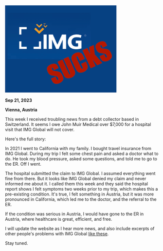 ---
---

![img sucks](imgsucks.png)

**Sep 21, 2023**

**Vienna, Austria**

This week I received troubling news from a debt collector based in Switzerland. It seems I owe John Muir Medical over $7,000 for a hospital visit that IMG Global will not cover.

Here's the full story:

In 2021 I went to California with my family. I bought travel insurance from IMG Global. During my trip I felt some chest pain and asked a doctor what to do. He took my blood pressure, asked some questions, and told me to go to the ER. Off I went.

The hospital submitted the claim to IMG Global. I assumed everything went fine from there. But it looks like IMG Global denied my claim and never informed me about it. I called them this week and they said the hospital report shows I felt symptoms two weeks prior to my trip, which makes this a pre-existing condition. It's true, I felt something in Austria, but it was more pronounced in California, which led me to the doctor, and the referral to the ER. 

If the condition was serious in Austria, I would have gone to the ER in Austria, where healthcare is great, efficient, and free.

I will update the website as I hear more news, and also include excerpts of other people's problems with IMG Global [like these](https://www.reddit.com/r/digitalnomad/comments/u6f62q/do_not_use_img_globals_health_insurance_its/).

Stay tuned.
